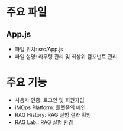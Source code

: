 # 주요 파일

## App.js

- 파일 위치: src/App.js
- 파일 설명: 라우팅 관리 및 최상위 컴포넌트 관리

# 주요 기능

- 사용자 인증: 로그인 및 회원가입
- iMOps Platform: 플랫폼의 메인
- RAG History: RAG 실험 결과 확인
- RAG Lab.: RAG 실험 환경